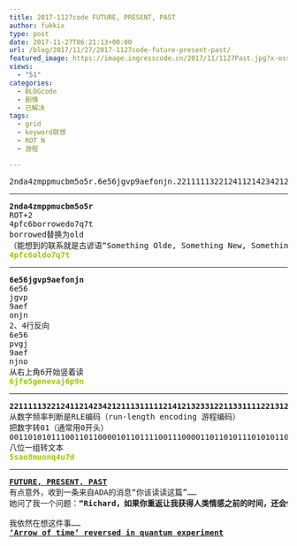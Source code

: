 ```yaml
---
title: 2017-1127code FUTURE, PRESENT, PAST
author: fukkix
type: post
date: 2017-11-27T06:21:13+00:00
url: /blog/2017/11/27/2017-1127code-future-present-past/
featured_image: https://image.ingresscode.cn/2017/11/1127Past.jpg?x-oss-process=image/resize,m_fill,w_700,h_220
views:
  - "51"
categories:
  - BLOGcode
  - 剧情
  - 已解决
tags:
  - grid
  - keyword联想
  - ROT N
  - 游程

---
```

<pre>2nda4zmppmucbm5o5r.6e56jgvp9aefonjn.221111132212411214234212111311111214121323312211331111221312212<!--more--></pre>

* * *

<pre><strong>2nda4zmppmucbm5o5r
</strong>ROT+2
4pfc6borrowedo7q7t
borrowed替换为old
（能想到的联系就是古谚语“Something Olde, Something New, Something Borrowed, Something Blue, A Sixpence in your Shoe”，句子中borrowed在old之后2位）<strong>
<span style="color: #99cc00;">4pfc6oldo7q7t</span></strong></pre>

* * *

<pre><strong>6e56jgvp9aefonjn
</strong>6e56
jgvp
9aef
onjn
2、4行反向
6e56
pvgj
9aef
njno
从右上角6开始竖着读<strong>
<span style="color: #99cc00;">6jfo5genevaj6p9n</span></strong></pre>

* * *

<pre><strong>221111132212411214234212111311111214121323312211331111221312212
</strong>从数字频率判断是RLE编码（run-length encoding 游程编码）
把数字转01（通常用0开头）
0011010101110011011000010110111100111000011011010111010101101111011011100111000100110100011101010011011101100100
八位一组转文本<strong>
<span style="color: #99cc00;">5sao8muonq4u7d</span></strong></pre>

* * *

<pre><strong><a href="http://investigate.ingress.com/2017/11/27/future-present-past/">FUTURE, PRESENT, PAST</a>
</strong>有点意外，收到一条来自ADA的消息“你该读读这篇”……
她问了我一个问题：<strong>“Richard，如果你重返让我获得人类情感之前的时间，还会做出同样选择么？”

</strong>我依然在想这件事……<strong>
<a href="https://www.sciencenews.org/article/arrow-of-time-reversed-quantum-experiment">‘Arrow of time’ reversed in quantum experiment</a>
</strong></pre>